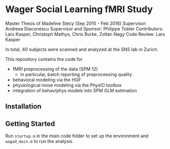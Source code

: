 Wager Social Learning fMRI Study
================================

Master Thesis of Madeline Stecy (Sep 2015 - Feb 2016)
Supervisor: Andreea Diaconescu
Supervisor and Sponsor: Philippe Tobler
Contributors: Lars Kasper, Christoph Mathys, Chris Burke, Zoltan Nagy
Code Review: Lars Kasper

In total, 40 subjects were scanned and analyzed at the SNS lab in Zurich.

This repository contains the code for
- fMRI preprocessing of the data (SPM 12)
    - in particular, batch reporting of preprocessing quality
- behavioral modeling via the HGF
- physiological noise modeling via the PhysIO toolbox
- integration of behav/phys models into SPM GLM estimation

Installation
------------

Getting Started
---------------
Run `startup.m` in the main code folder to set up the environment and `wagad_main.m` to run the analysis.
